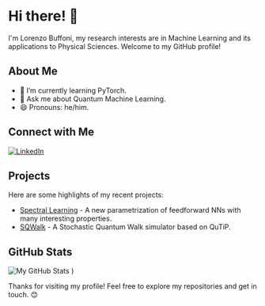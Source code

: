 # Hi there! 👋

I'm Lorenzo Buffoni, my research interests are in Machine Learning and its applications to Physical Sciences. Welcome to my GitHub profile!

## About Me

- 🌱 I’m currently learning PyTorch.
- 💬 Ask me about Quantum Machine Learning.
- 😄 Pronouns: he/him.

## Connect with Me

[![LinkedIn](LinkedIn_Icon_Link)](https://www.linkedin.com/in/lorenzobuffoni/)

## Projects

Here are some highlights of my recent projects:

- [Spectral Learning](https://github.com/Buffoni/spectral_learning) - A new parametrization of feedforward NNs with many interesting properties.
- [SQWalk](https://github.com/Buffoni/SQWalk) - A Stochastic Quantum Walk simulator based on QuTiP.

## GitHub Stats

![My GitHub Stats](https://github-readme-stats.vercel.app/api?username=Buffoni&show_icons=true&theme=radical)
)

Thanks for visiting my profile! Feel free to explore my repositories and get in touch. 😊
